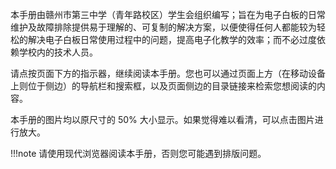 本手册由赣州市第三中学（青年路校区）学生会组织编写；旨在为电子白板的日常维护及故障排除提供易于理解的、可复制的解决方案，以便使得任何人都能较为轻松的解决电子白板日常使用过程中的问题，提高电子化教学的效率；而不必过度依赖学校内的技术人员。

请点按页面下方的指示器，继续阅读本手册。您也可以通过页面上方（在移动设备上则位于侧边）的导航栏和搜索框，以及页面侧边的目录链接来检索您想阅读的内容。

本手册的图片均以原尺寸的 50% 大小显示。如果觉得难以看清，可以点击图片进行放大。

!!!note
    请使用现代浏览器阅读本手册，否则您可能遇到排版问题。